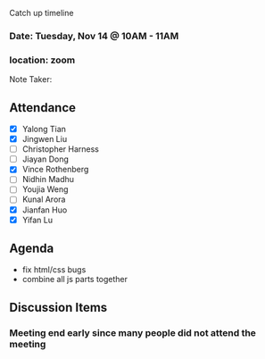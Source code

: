 Catch up timeline
### Date: Tuesday, Nov 14 @ 10AM - 11AM

### location: zoom

Note Taker: 

## Attendance

- [x] Yalong Tian
- [x] Jingwen Liu
- [ ] Christopher Harness 
- [ ] Jiayan Dong 
- [x] Vince Rothenberg 
- [ ] Nidhin Madhu 
- [ ] Youjia Weng 
- [ ] Kunal Arora
- [x] Jianfan Huo
- [x] Yifan Lu 

## Agenda

* fix html/css bugs
* combine all js parts together

## Discussion Items

### Meeting end early since many people did not attend the meeting

